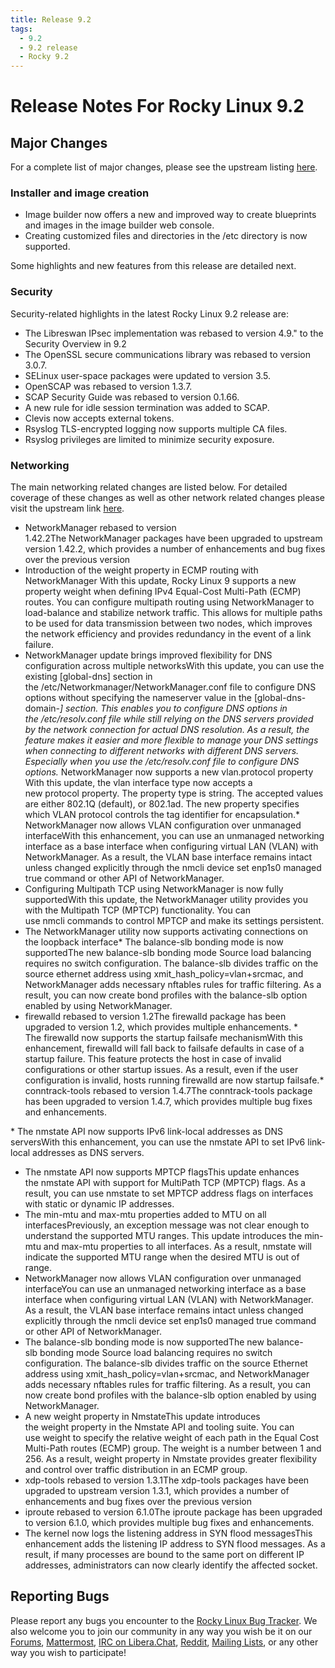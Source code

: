 ```yaml
---
title: Release 9.2
tags:
  - 9.2
  - 9.2 release
  - Rocky 9.2
---
```


# Release Notes For Rocky Linux 9.2

## Major Changes

For a complete list of major changes, please see the upstream listing [here](https://access.redhat.com/documentation/en-us/red_hat_enterprise_linux/9-beta/html-single/9.2_release_notes/index).

### Installer and image creation

* Image builder now offers a new and improved way to create blueprints and images in the image builder web console.
* Creating customized files and directories in the /etc directory is now supported.


Some highlights and new features from this release are detailed next.


### Security

Security-related highlights in the latest Rocky Linux 9.2 release are:

* The Libreswan IPsec implementation was rebased to version 4.9." to the Security Overview in 9.2
* The OpenSSL secure communications library was rebased to version 3.0.7.
* SELinux user-space packages were updated to version 3.5.
* OpenSCAP was rebased to version 1.3.7.
* SCAP Security Guide was rebased to version 0.1.66.
* A new rule for idle session termination was added to SCAP.
* Clevis now accepts external tokens.
* Rsyslog TLS-encrypted logging now supports multiple CA files.
* Rsyslog privileges are limited to minimize security exposure.



### Networking

The main networking related changes are listed below. For detailed coverage of these changes as well as other network related changes please visit the upstream link [here](https://access.redhat.com/documentation/en-us/red_hat_enterprise_linux/9-2/html-single/9.2_release_notes/index#new-features-networking).

* NetworkManager rebased to version 1.42.2The NetworkManager packages have been upgraded to upstream version 1.42.2, which provides a number of enhancements and bug fixes over the previous version
* Introduction of the weight property in ECMP routing with NetworkManager
With this update, Rocky Linux 9 supports a new property weight when defining IPv4 Equal-Cost Multi-Path (ECMP) routes. You can configure multipath routing using NetworkManager to load-balance and stabilize network traffic. This allows for multiple paths to be used for data transmission between two nodes, which improves the network efficiency and provides redundancy in the event of a link failure. 
* NetworkManager update brings improved flexibility for DNS configuration across multiple networksWith this update, you can use the existing [global-dns] section in the /etc/Networkmanager/NetworkManager.conf file to configure DNS options without specifying the nameserver value in the [global-dns-domain-*] section. This enables you to configure DNS options in the /etc/resolv.conf file while still relying on the DNS servers provided by the network connection for actual DNS resolution. As a result, the feature makes it easier and more flexible to manage your DNS settings when connecting to different networks with different DNS servers. Especially when you use the /etc/resolv.conf file to configure DNS options.* NetworkManager now supports a new vlan.protocol property
With this update, the vlan interface type now accepts a new protocol property. The property type is string. The accepted values are either 802.1Q (default), or 802.1ad. The new property specifies which VLAN protocol controls the tag identifier for encapsulation.* NetworkManager now allows VLAN configuration over unmanaged interfaceWith this enhancement, you can use an unmanaged networking interface as a base interface when configuring virtual LAN (VLAN) with NetworkManager. As a result, the VLAN base interface remains intact unless changed explicitly through the nmcli device set enp1s0 managed true command or other API of NetworkManager.
* Configuring Multipath TCP using NetworkManager is now fully supportedWith this update, the NetworkManager utility provides you with the Multipath TCP (MPTCP) functionality. You can use nmcli commands to control MPTCP and make its settings persistent.
* The NetworkManager utility now supports activating connections on the loopback interface* The balance-slb bonding mode is now supportedThe new balance-slb bonding mode Source load balancing requires no switch configuration. The balance-slb divides traffic on the source ethernet address using xmit_hash_policy=vlan+srcmac, and NetworkManager adds necessary nftables rules for traffic filtering. As a result, you can now create bond profiles with the balance-slb option enabled by using NetworkManager.
* firewalld rebased to version 1.2The firewalld package has been upgraded to version 1.2, which provides multiple enhancements. * The firewalld now supports the startup failsafe mechanismWith this enhancement, firewalld will fall back to failsafe defaults in case of a startup failure. This feature protects the host in case of invalid configurations or other startup issues. As a result, even if the user configuration is invalid, hosts running firewalld are now startup failsafe.* conntrack-tools rebased to version 1.4.7The conntrack-tools package has been upgraded to version 1.4.7, which provides multiple bug fixes and enhancements.

* The nmstate API now supports IPv6 link-local addresses as DNS serversWith this enhancement, you can use the nmstate API to set IPv6 link-local addresses as DNS servers. 
* The nmstate API now supports MPTCP flagsThis update enhances the nmstate API with support for MultiPath TCP (MPTCP) flags. As a result, you can use nmstate to set MPTCP address flags on interfaces with static or dynamic IP addresses.
* The min-mtu and max-mtu properties added to MTU on all interfacesPreviously, an exception message was not clear enough to understand the supported MTU ranges. This update introduces the min-mtu and max-mtu properties to all interfaces. As a result, nmstate will indicate the supported MTU range when the desired MTU is out of range.
* NetworkManager now allows VLAN configuration over unmanaged interfaceYou can use an unmanaged networking interface as a base interface when configuring virtual LAN (VLAN) with NetworkManager. As a result, the VLAN base interface remains intact unless changed explicitly through the nmcli device set enp1s0 managed true command or other API of NetworkManager.
* The balance-slb bonding mode is now supportedThe new balance-slb bonding mode Source load balancing requires no switch configuration. The balance-slb divides traffic on the source Ethernet address using xmit_hash_policy=vlan+srcmac, and NetworkManager adds necessary nftables rules for traffic filtering. As a result, you can now create bond profiles with the balance-slb option enabled by using NetworkManager.
* A new weight property in NmstateThis update introduces the weight property in the Nmstate API and tooling suite. You can use weight to specify the relative weight of each path in the Equal Cost Multi-Path routes (ECMP) group. The weight is a number between 1 and 256. As a result, weight property in Nmstate provides greater flexibility and control over traffic distribution in an ECMP group.
* xdp-tools rebased to version 1.3.1The xdp-tools packages have been upgraded to upstream version 1.3.1, which provides a number of enhancements and bug fixes over the previous version
* iproute rebased to version 6.1.0The iproute package has been upgraded to version 6.1.0, which provides multiple bug fixes and enhancements. 
* The kernel now logs the listening address in SYN flood messagesThis enhancement adds the listening IP address to SYN flood messages. As a result, if many processes are bound to the same port on different IP addresses, administrators can now clearly identify the affected socket.



## Reporting Bugs

Please report any bugs you encounter to the [Rocky Linux Bug Tracker](https://bugs.rockylinux.org/). We also welcome you to join our community in any way you wish be it on our [Forums](https://forums.rockylinux.org), [Mattermost](https://chat.rockylinux.org), [IRC on Libera.Chat](irc://irc.liberachat/rockylinux), [Reddit](https://reddit.com/r/rockylinux), [Mailing Lists](https://lists.resf.org), or any other way you wish to participate!
